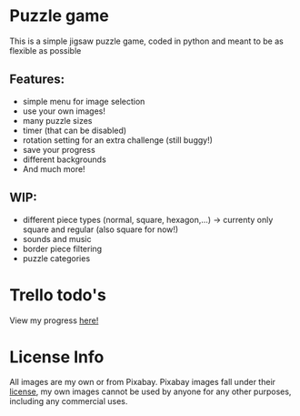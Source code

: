 # Puzzle game

This is a simple jigsaw puzzle game, coded in python and meant to be as flexible as possible

## Features:

- simple menu for image selection
- use your own images!
- many puzzle sizes 
- timer (that can be disabled)
- rotation setting for an extra challenge (still buggy!)
- save your progress
- different backgrounds
- And much more!

## WIP:
- different piece types (normal, square, hexagon,...) -> currenty only square and regular (also square for now!)
- sounds and music
- border piece filtering
- puzzle categories

# Trello todo's

View my progress [here!](https://trello.com/b/y8Ph5t37/puzzle-game-todos)

# License Info

All images are my own or from Pixabay.
Pixabay images fall under their [license](https://pixabay.com/nl/service/terms/), my own images cannot be used by anyone for any other purposes, including any commercial uses.
